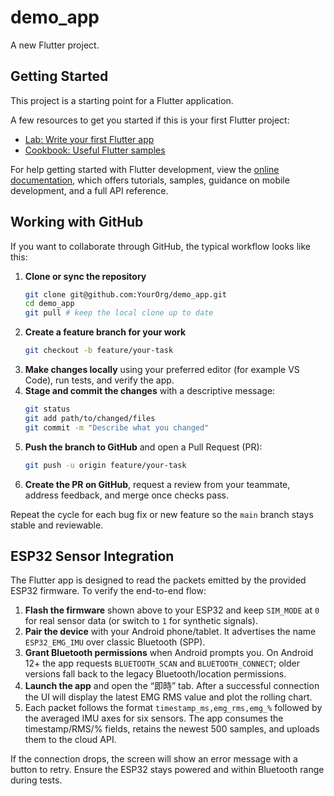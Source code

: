 # demo_app

A new Flutter project.

## Getting Started

This project is a starting point for a Flutter application.

A few resources to get you started if this is your first Flutter project:

- [Lab: Write your first Flutter app](https://docs.flutter.dev/get-started/codelab)
- [Cookbook: Useful Flutter samples](https://docs.flutter.dev/cookbook)

For help getting started with Flutter development, view the
[online documentation](https://docs.flutter.dev/), which offers tutorials,
samples, guidance on mobile development, and a full API reference.

## Working with GitHub

If you want to collaborate through GitHub, the typical workflow looks like this:

1. **Clone or sync the repository**
   ```bash
   git clone git@github.com:YourOrg/demo_app.git
   cd demo_app
   git pull # keep the local clone up to date
   ```
2. **Create a feature branch for your work**
   ```bash
   git checkout -b feature/your-task
   ```
3. **Make changes locally** using your preferred editor (for example VS Code),
   run tests, and verify the app.
4. **Stage and commit the changes** with a descriptive message:
   ```bash
   git status
   git add path/to/changed/files
   git commit -m "Describe what you changed"
   ```
5. **Push the branch to GitHub** and open a Pull Request (PR):
   ```bash
   git push -u origin feature/your-task
   ```
6. **Create the PR on GitHub**, request a review from your teammate, address
   feedback, and merge once checks pass.

Repeat the cycle for each bug fix or new feature so the `main` branch stays
stable and reviewable.

## ESP32 Sensor Integration

The Flutter app is designed to read the packets emitted by the provided
ESP32 firmware. To verify the end-to-end flow:

1. **Flash the firmware** shown above to your ESP32 and keep `SIM_MODE` at `0`
   for real sensor data (or switch to `1` for synthetic signals).
2. **Pair the device** with your Android phone/tablet. It advertises the name
   `ESP32_EMG_IMU` over classic Bluetooth (SPP).
3. **Grant Bluetooth permissions** when Android prompts you. On Android 12+
   the app requests `BLUETOOTH_SCAN` and `BLUETOOTH_CONNECT`; older versions
   fall back to the legacy Bluetooth/location permissions.
4. **Launch the app** and open the “即時” tab. After a successful connection
   the UI will display the latest EMG RMS value and plot the rolling chart.
5. Each packet follows the format
   `timestamp_ms,emg_rms,emg_%` followed by the averaged IMU axes for six
   sensors. The app consumes the timestamp/RMS/% fields, retains the newest
   500 samples, and uploads them to the cloud API.

If the connection drops, the screen will show an error message with a button to
retry. Ensure the ESP32 stays powered and within Bluetooth range during tests.
